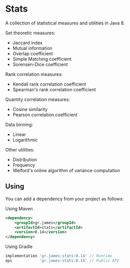 # Stats

A collection of statistical measures and utilities in Java 8.

Set theoretic measures:

- Jaccard index
- Mutual information
- Overlap coefficient
- Simple Matching coefficient
- Sorensen-Dice coefficient

Rank correlation measures:

- Kendall rank correlation coefficient
- Spearman's rank correlation coefficient

Quantity correlation measures:

- Cosine similarity
- Pearson correlation coefficient

Data binning:

- Linear
- Logarithmic

Other utilities:

- Distribution
- Frequency
- Welford's online algorithm of variance computation

## Using

You can add a dependency from your project as follows:

Using Maven

```xml
<dependency>
    <groupId>gr.james</groupId>
    <artifactId>stats</artifactId>
    <version>0.14</version>
</dependency>
```

Using Gradle

```gradle
implementation 'gr.james:stats:0.14' // Runtime
api            'gr.james:stats:0.14' // Public API
```
